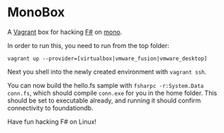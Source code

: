 # MonoBox
A [Vagrant](http://vagrantup.com) box for hacking 
[F#](http://www.fsharp.org) on [mono](http://www.mono-project.com).

In order to run this, you need to run from the top folder:

    vagrant up --provider=[virtualbox|vmware_fusion|vmware_desktop]

Next you shell into the newly created environment with `vagrant ssh`.

You can now build the hello.fs sample with `fsharpc -r:System.Data conn.fs`,
which should compile `conn.exe` for you in the home folder.
This should be set to executable already, and running it should confirm
connectivity to foundationdb.

Have fun hacking F# on Linux!
